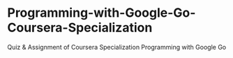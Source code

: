 # Programming-with-Google-Go-Coursera-Specialization
Quiz &amp; Assignment of Coursera Specialization Programming with Google Go
